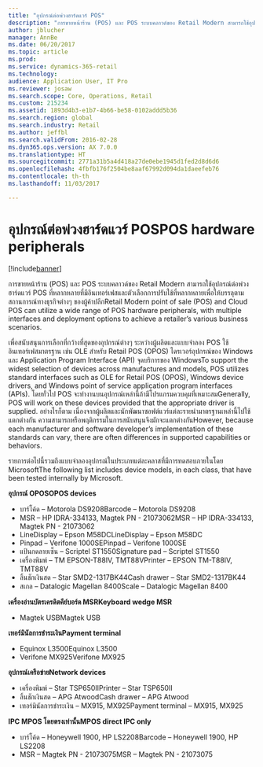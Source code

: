 ```yaml
---
title: "อุปกรณ์ต่อพ่วงฮาร์ดแวร์ POS"
description: "การขายหน้าร้าน (POS) และ POS ระบบคลาวด์ของ Retail Modern สามารถใช้อุปกรณ์ต่อพ่วงฮาร์ดแวร์ POS ที่หลากหลายที่มีอินเทอร์เฟสและตัวเลือกการปรับใช้ที่หลากหลายเพื่อให้บรรลุตามสถานการณ์ทางธุรกิจต่างๆ ของผู้ค้าปลีก"
author: jblucher
manager: AnnBe
ms.date: 06/20/2017
ms.topic: article
ms.prod: 
ms.service: dynamics-365-retail
ms.technology: 
audience: Application User, IT Pro
ms.reviewer: josaw
ms.search.scope: Core, Operations, Retail
ms.custom: 215234
ms.assetid: 1893d4b3-e1b7-4b66-be58-0102addd5b36
ms.search.region: global
ms.search.industry: Retail
ms.author: jeffbl
ms.search.validFrom: 2016-02-28
ms.dyn365.ops.version: AX 7.0.0
ms.translationtype: HT
ms.sourcegitcommit: 2771a31b5a4d418a27de0ebe1945d1fed2d8d6d6
ms.openlocfilehash: 4fbfb176f2504be8aaf67992d094da1daeefeb76
ms.contentlocale: th-th
ms.lasthandoff: 11/03/2017

---
```


# <a name="pos-hardware-peripherals"></a><span data-ttu-id="431e1-103">อุปกรณ์ต่อพ่วงฮาร์ดแวร์ POS</span><span class="sxs-lookup"><span data-stu-id="431e1-103">POS hardware peripherals</span></span>

[!include[banner](includes/banner.md)]


<span data-ttu-id="431e1-104">การขายหน้าร้าน (POS) และ POS ระบบคลาวด์ของ Retail Modern สามารถใช้อุปกรณ์ต่อพ่วงฮาร์ดแวร์ POS ที่หลากหลายที่มีอินเทอร์เฟสและตัวเลือกการปรับใช้ที่หลากหลายเพื่อให้บรรลุตามสถานการณ์ทางธุรกิจต่างๆ ของผู้ค้าปลีก</span><span class="sxs-lookup"><span data-stu-id="431e1-104">Retail Modern point of sale (POS) and Cloud POS can utilize a wide range of POS hardware peripherals, with multiple interfaces and deployment options to achieve a retailer’s various business scenarios.</span></span> 

<span data-ttu-id="431e1-105">เพื่อสนับสนุนการเลือกที่กว้างที่สุดของอุปกรณ์ต่างๆ ระหว่างผู้ผลิตและแบบจำลอง POS ใช้อินเทอร์เฟสมาตรฐาน เช่น OLE สำหรับ Retail POS (OPOS) ไดรเวอร์อุปกรณ์ของ Windows และ Application Program Interface (API) จุดบริการของ Windows</span><span class="sxs-lookup"><span data-stu-id="431e1-105">To support the widest selection of devices across manufactures and models, POS utilizes standard interfaces such as OLE for Retail POS (OPOS), Windows device drivers, and Windows point of service application program interfaces (APIs).</span></span> <span data-ttu-id="431e1-106">โดยทั่วไป POS จะทำงานบนอุปกรณ์เหล่านี้ถ้ามีโปรแกรมควบคุมที่เหมาะสม</span><span class="sxs-lookup"><span data-stu-id="431e1-106">Generally, POS will work on these devices provided that the appropriate driver is supplied.</span></span> <span data-ttu-id="431e1-107">อย่างไรก็ตาม เนื่องจากผู้ผลิตและนักพัฒนาซอฟต์แวร์แต่ละรายนำมาตรฐานเหล่านี้ไปใช้แตกต่างกัน ความสามารถหรือพฤติกรรมในการสนับสนุนจึงมักจะแตกต่างกัน</span><span class="sxs-lookup"><span data-stu-id="431e1-107">However, because each manufacturer and software developer’s implementation of these standards can vary, there are often differences in supported capabilities or behaviors.</span></span>

<span data-ttu-id="431e1-108">รายการต่อไปนี้รวมถึงแบบจำลองอุปกรณ์ในประเภทแต่ละคลาสที่มีการทดสอบภายในโดย Microsoft</span><span class="sxs-lookup"><span data-stu-id="431e1-108">The following list includes device models, in each class, that have been tested internally by Microsoft.</span></span>

<span data-ttu-id="431e1-109">**อุปกรณ์ OPOS**</span><span class="sxs-lookup"><span data-stu-id="431e1-109">**OPOS devices**</span></span>

-   <span data-ttu-id="431e1-110">บาร์โค้ด – Motorola DS9208</span><span class="sxs-lookup"><span data-stu-id="431e1-110">Barcode – Motorola DS9208</span></span>
-   <span data-ttu-id="431e1-111">MSR – HP IDRA-334133, Magtek PN - 21073062</span><span class="sxs-lookup"><span data-stu-id="431e1-111">MSR – HP IDRA-334133, Magtek PN - 21073062</span></span>
-   <span data-ttu-id="431e1-112">LineDisplay – Epson M58DC</span><span class="sxs-lookup"><span data-stu-id="431e1-112">LineDisplay – Epson M58DC</span></span>
-   <span data-ttu-id="431e1-113">Pinpad – Verifone 1000SE</span><span class="sxs-lookup"><span data-stu-id="431e1-113">Pinpad – Verifone 1000SE</span></span>
-   <span data-ttu-id="431e1-114">แป้นกดลายเซ็น – Scriptel ST1550</span><span class="sxs-lookup"><span data-stu-id="431e1-114">Signature pad – Scriptel ST1550</span></span>
-   <span data-ttu-id="431e1-115">เครื่องพิมพ์ – TM EPSON-T88IV, TMT88V</span><span class="sxs-lookup"><span data-stu-id="431e1-115">Printer – EPSON TM-T88IV, TMT88V</span></span>
-   <span data-ttu-id="431e1-116">ลิ้นชักเงินสด – Star SMD2-1317BK44</span><span class="sxs-lookup"><span data-stu-id="431e1-116">Cash drawer – Star SMD2-1317BK44</span></span>
-   <span data-ttu-id="431e1-117">สเกล – Datalogic Magellan 8400</span><span class="sxs-lookup"><span data-stu-id="431e1-117">Scale – Datalogic Magellan 8400</span></span>

<span data-ttu-id="431e1-118">**เครื่องอ่านบัตรเครดิตคีย์บอร์ด MSR**</span><span class="sxs-lookup"><span data-stu-id="431e1-118">**Keyboard wedge MSR**</span></span>

-   <span data-ttu-id="431e1-119">Magtek USB</span><span class="sxs-lookup"><span data-stu-id="431e1-119">Magtek USB</span></span>

<span data-ttu-id="431e1-120">**เทอร์มินัลการชำระเงิน**</span><span class="sxs-lookup"><span data-stu-id="431e1-120">**Payment terminal**</span></span>

-   <span data-ttu-id="431e1-121">Equinox L3500</span><span class="sxs-lookup"><span data-stu-id="431e1-121">Equinox L3500</span></span>
-   <span data-ttu-id="431e1-122">Verifone MX925</span><span class="sxs-lookup"><span data-stu-id="431e1-122">Verifone MX925</span></span>

<span data-ttu-id="431e1-123">**อุปกรณ์เครือข่าย**</span><span class="sxs-lookup"><span data-stu-id="431e1-123">**Network devices**</span></span>

-   <span data-ttu-id="431e1-124">เครื่องพิมพ์ – Star TSP650II</span><span class="sxs-lookup"><span data-stu-id="431e1-124">Printer – Star TSP650II</span></span>
-   <span data-ttu-id="431e1-125">ลิ้นชักเงินสด – APG Atwood</span><span class="sxs-lookup"><span data-stu-id="431e1-125">Cash drawer – APG Atwood</span></span>
-   <span data-ttu-id="431e1-126">เทอร์มินัลการชำระเงิน – MX915, MX925</span><span class="sxs-lookup"><span data-stu-id="431e1-126">Payment terminal – MX915, MX925</span></span>

<span data-ttu-id="431e1-127">**IPC MPOS โดยตรงเท่านั้น**</span><span class="sxs-lookup"><span data-stu-id="431e1-127">**MPOS direct IPC only**</span></span>

-   <span data-ttu-id="431e1-128">บาร์โค้ด – Honeywell 1900, HP LS2208</span><span class="sxs-lookup"><span data-stu-id="431e1-128">Barcode – Honeywell 1900, HP LS2208</span></span>
-   <span data-ttu-id="431e1-129">MSR – Magtek PN - 21073075</span><span class="sxs-lookup"><span data-stu-id="431e1-129">MSR – Magtek PN - 21073075</span></span>





